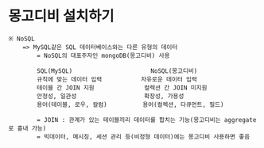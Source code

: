 # 몽고디비 설치하기

    ※ NoSQL
        => MySQL같은 SQL 데이터베이스와는 다른 유형의 데이터
            = NoSQL의 대표주자인 mongoDB(몽고디비) 사용

            SQL(MySQL)                      NoSQL(몽고디비)
            규칙에 맞는 데이터 입력           자유로운 데이터 입력
            테이블 간 JOIN 지원              컬렉션 간 JOIN 미지원
            안정성, 일관성                   확장성, 가용성
            용어(테이블, 로우, 칼럼)          용어(컬렉션, 다큐먼트, 필드)

            = JOIN : 관계가 있는 테이블끼리 데이터를 합치는 기능(몽고디비는 aggregate로 흉내 가능)
            = 빅데이터, 메시징, 세션 관리 등(비정형 데이터)에는 몽고디비 사용하면 좋음